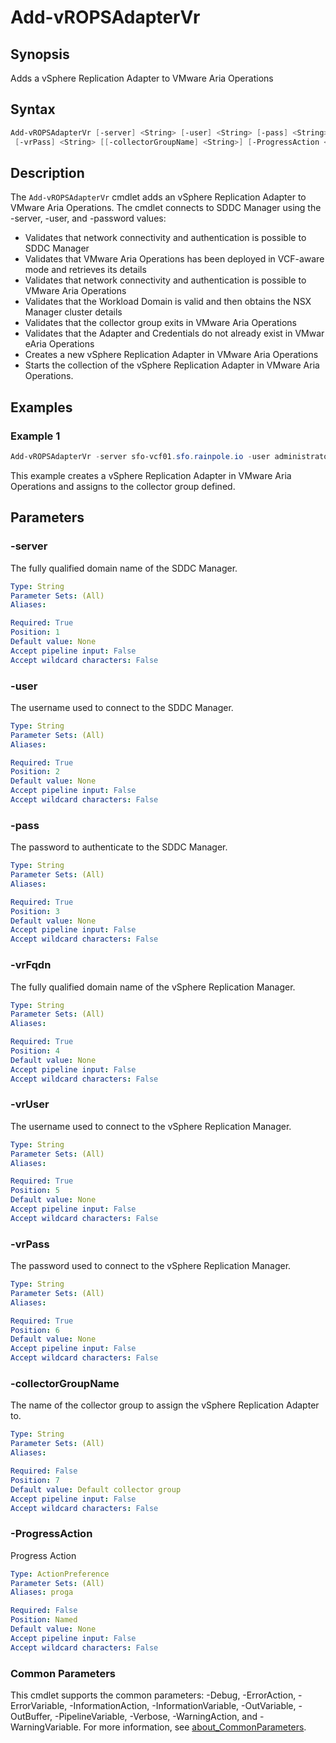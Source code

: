 # Add-vROPSAdapterVr

## Synopsis

Adds a vSphere Replication Adapter to VMware Aria Operations

## Syntax

```powershell
Add-vROPSAdapterVr [-server] <String> [-user] <String> [-pass] <String> [-vrFqdn] <String> [-vrUser] <String>
 [-vrPass] <String> [[-collectorGroupName] <String>] [-ProgressAction <ActionPreference>] [<CommonParameters>]
```

## Description

The `Add-vROPSAdapterVr` cmdlet adds an vSphere Replication Adapter to VMware Aria Operations.
The cmdlet connects to SDDC Manager using the -server, -user, and -password values:

- Validates that network connectivity and authentication is possible to SDDC Manager
- Validates that VMware Aria Operations has been deployed in VCF-aware mode and retrieves its details
- Validates that network connectivity and authentication is possible to VMware Aria Operations
- Validates that the Workload Domain is valid and then obtains the NSX Manager cluster details
- Validates that the collector group exits in VMware Aria Operations
- Validates that the Adapter and Credentials do not already exist in VMwar eAria Operations
- Creates a new vSphere Replication Adapter in VMware Aria Operations
- Starts the collection of the vSphere Replication Adapter in VMware Aria Operations.

## Examples

### Example 1

```powershell
Add-vROPSAdapterVr -server sfo-vcf01.sfo.rainpole.io -user administrator@vsphere.local -pass VMw@re1! -vrFqdn sfo-m01-vrms01.sfo.rainpole.io -vrUser vrops-vr@vsphere.local -vrPass VMw@re1!VMw@re1! -collectorGroupName "sfo-remote-collectors"
```

This example creates a vSphere Replication Adapter in VMware Aria Operations and assigns to the collector group defined.

## Parameters

### -server

The fully qualified domain name of the SDDC Manager.

```yaml
Type: String
Parameter Sets: (All)
Aliases:

Required: True
Position: 1
Default value: None
Accept pipeline input: False
Accept wildcard characters: False
```

### -user

The username used to connect to the SDDC Manager.

```yaml
Type: String
Parameter Sets: (All)
Aliases:

Required: True
Position: 2
Default value: None
Accept pipeline input: False
Accept wildcard characters: False
```

### -pass

The password to authenticate to the SDDC Manager.

```yaml
Type: String
Parameter Sets: (All)
Aliases:

Required: True
Position: 3
Default value: None
Accept pipeline input: False
Accept wildcard characters: False
```

### -vrFqdn

The fully qualified domain name of the vSphere Replication Manager.

```yaml
Type: String
Parameter Sets: (All)
Aliases:

Required: True
Position: 4
Default value: None
Accept pipeline input: False
Accept wildcard characters: False
```

### -vrUser

The username used to connect to the vSphere Replication Manager.

```yaml
Type: String
Parameter Sets: (All)
Aliases:

Required: True
Position: 5
Default value: None
Accept pipeline input: False
Accept wildcard characters: False
```

### -vrPass

The password used to connect to the vSphere Replication Manager.

```yaml
Type: String
Parameter Sets: (All)
Aliases:

Required: True
Position: 6
Default value: None
Accept pipeline input: False
Accept wildcard characters: False
```

### -collectorGroupName

The name of the collector group to assign the vSphere Replication Adapter to.

```yaml
Type: String
Parameter Sets: (All)
Aliases:

Required: False
Position: 7
Default value: Default collector group
Accept pipeline input: False
Accept wildcard characters: False
```

### -ProgressAction

Progress Action

```yaml
Type: ActionPreference
Parameter Sets: (All)
Aliases: proga

Required: False
Position: Named
Default value: None
Accept pipeline input: False
Accept wildcard characters: False
```

### Common Parameters

This cmdlet supports the common parameters: -Debug, -ErrorAction, -ErrorVariable, -InformationAction, -InformationVariable, -OutVariable, -OutBuffer, -PipelineVariable, -Verbose, -WarningAction, and -WarningVariable. For more information, see [about_CommonParameters](http://go.microsoft.com/fwlink/?LinkID=113216).
